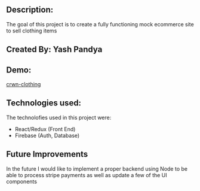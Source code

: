 ## Description:
The goal of this project is to create a fully functioning mock ecommerce site to sell clothing items

## Created By: Yash Pandya

## Demo:
[crwn-clothing](https://live-crwnclothing.herokuapp.com/)

## Technologies used:
The technolofies used in this project were:

* React/Redux (Front End)
* Firebase (Auth, Database)

## Future Improvements
In the future I would like to implement a proper backend using Node to be able to process stripe payments as well as update a few of the UI components
